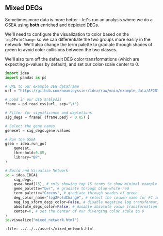 ## Mixed DEGs

Sometimes more data is more better - let's run an analysis where we do a GSEA using **both**
enriched and depleted DEGs.

We'll need to configure the visualization to color based on the `log2FoldChange` so we can
differentiate the two groups more easily in the network.
We'll also change the term palette to gradiate through shades of green to avoid color collisions
between the two classes.

We'll also turn off the default DEG color transformations (which are expecting p-values
by default), and set our color-scale center to 0.

```python
import idea
import pandas as pd

# URL to our example DEG dataframe
url = "https://github.com/noamteyssier/idea/raw/main/example_data/AP2S1.tab.gz"

# Load in our DEG analysis
frame = pd.read_csv(url, sep="\t")

# Filter for significance and depletions
sig_degs = frame[ (frame.padj < 0.05) ]

# Select the gene names
geneset = sig_degs.gene.values

# Run the GSEA
gsea = idea.run_go(
    geneset,
    threshold=0.05,
    library="BP",
)

# Build and Visualize Network
id = idea.IDEA(
    sig_degs,
    gsea.head(15), # only showing top 15 terms to show minimal example
    gene_palette="bwr", # gradiate through blue-white-red
    term_palette="Greens", # gradiate through shades of green
    deg_color_name="log2FoldChange", # select the column name for FC in the DEGs
    neg_log_xform_degs_color=False, # disable negative log transformation of deg color attribute
    absolute_degs_color=False, # disable absolute value transformation of deg color attribute
    center=0, # set the center of our diverging color scale to 0
)
id.visualize("mixed_network.html")
```

```{raw} html
:file: ../../../assets/mixed_network.html
```

